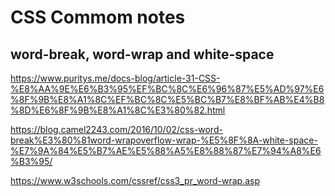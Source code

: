 # CSS Commom notes

## word-break, word-wrap and white-space
https://www.puritys.me/docs-blog/article-31-CSS-%E8%AA%9E%E6%B3%95%EF%BC%8C%E6%96%87%E5%AD%97%E6%8F%9B%E8%A1%8C%EF%BC%8C%E5%BC%B7%E8%BF%AB%E4%B8%8D%E6%8F%9B%E8%A1%8C%E3%80%82.html

https://blog.camel2243.com/2016/10/02/css-word-break%E3%80%81word-wrapoverflow-wrap-%E5%8F%8A-white-space-%E7%9A%84%E5%B7%AE%E5%88%A5%E8%88%87%E7%94%A8%E6%B3%95/

https://www.w3schools.com/cssref/css3_pr_word-wrap.asp


